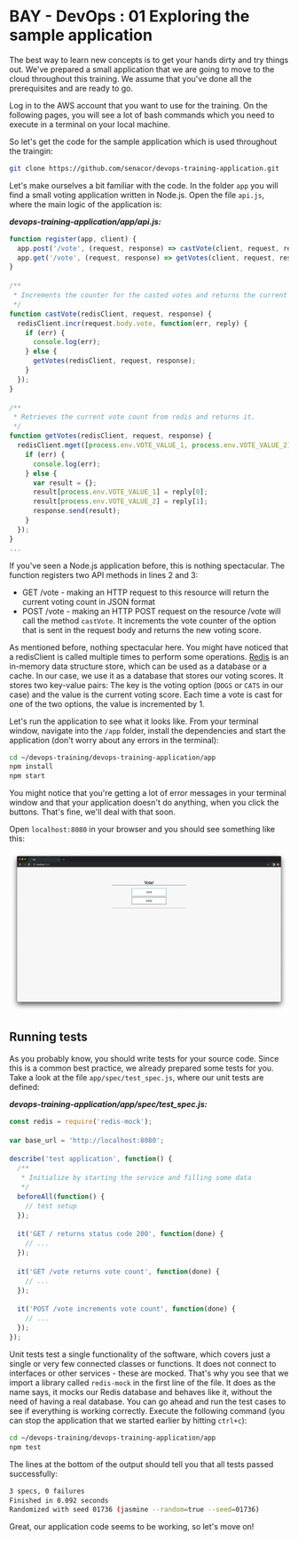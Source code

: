 # BAY - DevOps : 01 Exploring the sample application

The best way to learn new concepts is to get your hands dirty and try
things out. We've prepared a small application that we are going to move
to the cloud throughout this training. We assume that you've done all
the prerequisites and are ready to go.

Log in to the AWS account that you want to use for the training. On the following pages, you will see a lot of bash commands which you need to execute in a terminal on your local machine.

So let's get the code for the sample application which is used throughout the traingin:

```bash
git clone https://github.com/senacor/devops-training-application.git
```

Let's make ourselves a bit familiar with the code. In the folder `app` you will find a small voting application written in Node.js. Open the file `api.js`, where the main logic of the application is:

**_devops-training-application/app/api.js:_**

```javascript
function register(app, client) {
  app.post('/vote', (request, response) => castVote(client, request, response));
  app.get('/vote', (request, response) => getVotes(client, request, response));
}

/**
 * Increments the counter for the casted votes and returns the current vote count.
 */
function castVote(redisClient, request, response) {
  redisClient.incr(request.body.vote, function(err, reply) {
    if (err) {
      console.log(err);
    } else {
      getVotes(redisClient, request, response);
    }
  });
}

/**
 * Retrieves the current vote count from redis and returns it.
 */
function getVotes(redisClient, request, response) {
  redisClient.mget([process.env.VOTE_VALUE_1, process.env.VOTE_VALUE_2], function(err, reply) {
    if (err) {
      console.log(err);
    } else {
      var result = {};
      result[process.env.VOTE_VALUE_1] = reply[0];
      result[process.env.VOTE_VALUE_2] = reply[1];
      response.send(result);
    }
  });
}
...
```

If you've seen a Node.js application before, this is nothing spectacular. The
function registers two API methods in lines 2 and 3:

- GET /vote - making an HTTP request to this resource will return the current voting count in JSON format
- POST /vote -
  making an HTTP POST request on the resource /vote will call the method
  `castVote`. It increments the vote counter of the option that is sent in the request body and returns the new voting score.

As mentioned before, nothing spectacular here. You might have noticed that a
redisClient is called multiple times to perform some operations.
<a href="https://redis.io/" class="external-link">Redis</a> is an
in-memory data structure store, which can be used as a database or a
cache. In our case, we use it as a database that stores our voting
scores. It stores two key-value pairs: The key is the voting option
(`DOGS` or `CATS` in our case) and the value is the current voting score. Each time a
vote is cast for one of the two options, the value is incremented by 1.

Let's run the application to see what it looks like. From your terminal window, navigate into the `/app` folder, install the dependencies and start the application (don't worry about any errors in the terminal):

```bash
cd ~/devops-training/devops-training-application/app
npm install
npm start
```

You might notice that you're getting a lot of error messages in your terminal window and that your application doesn't do anything, when you click the buttons. That's fine, we'll deal with that soon.

Open `localhost:8080` in your browser and you should see something like this:

![AppPreview](../assets/images/AppPreview2.png)

## Running tests

As you probably know, you should write tests for your source code. Since this is a common best practice, we already prepared some tests for you. Take a look at the file `app/spec/test_spec.js`, where our unit tests are defined:

**_devops-training-application/app/spec/test_spec.js:_**

```javascript
const redis = require('redis-mock');

var base_url = 'http://localhost:8080';

describe('test application', function() {
  /**
   * Initialize by starting the service and filling some data
   */
  beforeAll(function() {
    // test setup
  });

  it('GET / returns status code 200', function(done) {
    // ...
  });

  it('GET /vote returns vote count', function(done) {
    // ...
  });

  it('POST /vote increments vote count', function(done) {
    // ...
  });
});
```

Unit tests test a single functionality of the software, which covers just a single or very few connected classes or functions. It does not connect to interfaces or other services - these are mocked. That's why you see that we import a library called `redis-mock` in the first line of the file. It does as the name says, it mocks our Redis database and behaves like it, without the need of having a real database. You can go ahead and run the test cases to see if everything is working correctly. Execute the following command (you can stop the application that we started earlier by hitting `ctrl+c`):

```bash
cd ~/devops-training/devops-training-application/app
npm test
```

The lines at the bottom of the output should tell you that all tests passed successfully:

```bash
3 specs, 0 failures
Finished in 0.092 seconds
Randomized with seed 01736 (jasmine --random=true --seed=01736)
```

Great, our application code seems to be working, so let's move on!
